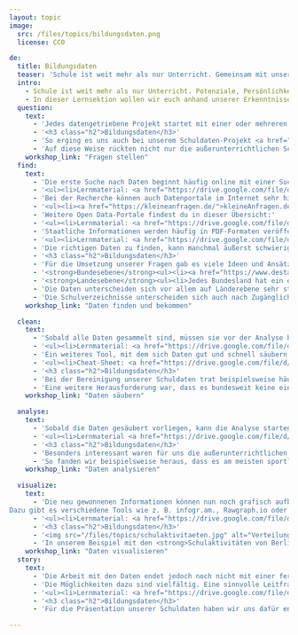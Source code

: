 ```yaml
---
layout: topic
image:
  src: /files/topics/bildungsdaten.png
  license: CC0

de:
  title: Bildungsdaten
  teaser: 'Schule ist weit mehr als nur Unterricht. Gemeinsam mit unserem Kooperationspartner BildungsCent e.V. haben wir Informationen über 30.000 allgemeinbildende Schulen in Deutschland aufbereitet.'
  intro:
    - Schule ist weit mehr als nur Unterricht. Potenziale, Persönlichkeit und das Engagement für die Gesellschaft entwickeln sich auch außerhalb des Regelunterrichts. Doch gut zugängliche Informationen zu allen Schulen in Deutschland, ihren Partnerschaften und Aktivitäten sind nur spärlich vorhanden und weit verstreut. Mit diesem Problem haben wir uns in unserem Datenprojekt jedeschule.de beschäftigt und gemeinsam mit unserem Kooperationspartner BildungsCent e.V. Informationen über 30.000 allgemeinbildende Schulen in Deutschland aufbereitet.
    - In dieser Lernsektion wollen wir euch anhand unserer Erkenntnisse zeigen, wie man Schuldaten finden, analysieren und visualisieren kann - und wo es Probleme gibt. Dabei arbeiten wir mit der Data Pipeline, einer Methode, mit der sich datengetriebene Projekte strukturiert umsetzen lassen.
  question:
    text:
      - 'Jedes datengetriebene Projekt startet mit einer oder mehreren Fragestellungen, die mit Hilfe der Analyse beantwortet werden sollen. Was einfach klingt, wird schnell zur Herausforderung, denn die Fragen müssen nicht nur möglichst konkret, sondern auch im Rahmen der eigenen Möglichkeiten und Ressourcen umsetzbar sein. Eine geeignete Frage findet sich daher häufig erst nach einem längeren Prozess von Recherchen und Überlegungen, die nach und nach konkreter werden.'
      - '<h3 class="h2">Bildungsdaten</h3>'
      - 'So erging es uns auch bei unserem Schuldaten-Projekt <a href="https://jedeschule.de/">JedeSchule.de</a>, das wir zusammen mit unserem Partner <a href="https://www.bildungscent.de/">BildungsCent e.V.</a> umgesetzt haben. In den ersten gemeinsamen Planungstreffen ging es für uns zunächst einmal darum das System Schule besser zu verstehen und die Bedürfnisse von BildungsCent zu identifizieren: Anhand von Daten zeigen, dass Schule nicht nur Unterricht bedeutet, sondern junge Menschen auf die Herausforderungen der Zukunft vorbereitet werden. Dieses Themenfeld ist jedoch sehr groß, daher versuchten wir uns auf einzelne relevante Aspekte zu konzentrieren und gezielte Fragen an die Thematik zu stellen: Was macht Schule neben dem Unterricht aus? Wo lernen Kinder sich zu beteiligen und die Gesellschaft mitzugestalten? Und wer hilft ihnen dabei?'
      - 'Auf diese Weise rückten nicht nur die außerunterrichtlichen Schulaktivitäten und Partnerschaften in den Fokus unserer Arbeit, sondern es kam auch die Frage auf: Wo gibt es eigentlich überall Schulen in Deutschland? So entstand die Idee einer Karte, auf der alle allgemeinbildenden Schulen abgebildet und nach spezifischen Kategorien wie Schulaktivitäten, Partnerschaften und Ganztagsangeboten gesucht und gefiltert werden.'
    workshop_link: "Fragen stellen"
  find:
    text:
      - 'Die erste Suche nach Daten beginnt häufig online mit einer Suchanfrage in Google und Co. Um hierbei spezifische Ergebnisse zu erhalten ist es jedoch wichtig, Suchmaschinen richtig zu nutzen und Suchoperatoren zu verwenden. In unserem Material findest du eine Anleitung und einige hilfreiche Tricks, um Suchmaschinen gezielter zu verwenden.'
      - '<ul><li>Lernmaterial: <a href="https://drive.google.com/file/d/0B3ZzMXCxhfkDT1VDR240LThzejA/view">Daten finden und bekommen</a></li></ul>'
      - 'Bei der Recherche können auch Datenportale im Internet sehr hilfreich sein. Neben behördlichen Plattformen wie <a href="https://www.destatis.de/DE/Startseite.html">Destatis</a> (Statistisches Bundesamt) oder <a href="http://ec.europa.eu/eurostat/">Eurostat</a> (Europäische Kommission) gibt es auch einige zivilgesellschaftliche Tools, die offene Daten bereitstellen:'
      - '<ul><li><a href="https://kleineanfragen.de/">kleineAnfragen.de</a> sammelt kleine Anfragen der Landesparlamente und des Bundestages, die nach Themen gefiltert und per Email abonniert werden können.</li><li><a href="https://fragdenstaat.de/">FragdenStaat.de</a> beruft sich auf das Informationsfreiheitsgesetz (IFG), das Behörden dazu verpflichtet, Auskunft über Informationen und Daten zu geben. Mit Hilfe der Seite lassen sich in wenigen Schritten IFG-Anfragen erstellen.</li><li><a href="https://offenerhaushalt.de/">OffenerHaushalt</a> gibt einen Überblick über die Haushalte der Kommunen in Deutschland und zeigt, wie viel Geld jeweils für Verwaltung, Schule, Umwelt, etc. ausgegeben wird.</li></ul>'
      - 'Weitere Open Data-Portale findest du in dieser Übersicht:'
      - '<ul><li>Lernmaterial: <a href="https://drive.google.com/file/d/19bm7f_mSZgDdMVmdETfTvrLHB6rERrIM/view">Datenportale</a></li></ul>'
      - 'Staatliche Informationen werden häufig in PDF-Formaten veröffentlicht. Das macht die Daten häufig leserlich, gleichzeitig erschwert es Programmen wie Libreoffice und Excel die Informationen strukturiert zu verarbeiten. Um Tabellen aus PDFs zu befreien, gibt es eine Reihe an Programmen, die PDF-Informationen in maschinenlesbare Formate (z. B. json, csv) umwandeln können. Eine Open Source-Lösung hierfür ist das Tool Tabula. Mit Tabula können PDF-Tabellen markiert, überprüft und umgewandelt werden. In unserem Lernmaterial erfährst du, wie Tabula funktioniert.'
      - '<ul><li>Lernmaterial: <a href="https://drive.google.com/file/d/0B3ZzMXCxhfkDd0F4dWtNUXJCcEE/view">Tabula - Pdf Scaping</a></li></ul>'
      - 'Die richtigen Daten zu finden, kann manchmal äußerst schwierig und frustrierend sein, denn nicht alle Informationen sind frei verfügbar oder aber die Daten fehlen komplett. In diesen Fällen hilft leider nur hartnäckig zu bleiben und weiter nachzufragen, Daten selbst zu erheben (wenn möglich) oder die Fragestellung noch einmal anzupassen: Gibt es vielleicht Informationen zu einzelnen oder anderen Aspekten meiner Frage? Wo gibt es noch Daten in dem Bereich, der mich interessiert?'
      - '<h3 class="h2">Bildungsdaten</h3>'
      - 'Für die Umsetzung unserer Fragen gab es viele Ideen und Ansätze. Der wichtigste Faktor war dabei die Datenlage: Wo gibt es überhaupt schulrelevante Informationen? Sind diese öffentlich zugänglich? Und wie können wir an die Daten gelangen? Dazu recherchierten wir in verschiedenen Quellen und bei öffentlichen Behörden. Ein entscheidender Aspekt war dabei: Bildungspolitik ist Ländersache. Daher lagen die meisten Informationen auf Landesebene vor, einige Daten waren zudem auf Bundesebene verfügbar. In dieser Liste haben wir einige relevante Informationsquellen gesammelt:'
      - '<strong>Bundesebene</strong><ul><li><a href="https://www.destatis.de/DE/Publikationen/Thematisch/BildungForschungKultur/BildungKulturFinanzen/Bildungsfinanzbericht1023206177004.pdf?__blob=publicationFile">Bildungsfinanzbericht</a> (Statistisches Bundesamt, 2017)</li><li><a href="https://www.destatis.de/DE/Publikationen/Thematisch/BildungForschungKultur/Schulen/BroschuereSchulenBlick0110018189004.pdf;jsessionid=A8A038BC2250B2F9ADF0DA7F82B0E622.InternetLive1?__blob=publicationFile">"Schulen auf einen Blick"</a> (Statistisches Bundesamt, 2018)</li><li>Da es kein Bundesministerium für Schulbildung gibt, werden viele Entscheidungen an die <a href="https://www.kmk.org/">Kultusministerkonferenz</a> delegiert.</li></ul>'
      - '<strong>Landesebene</strong><ul><li>Jedes Bundesland hat ein eigenes <a href="https://www.kmk.org/dokumentation-statistik/rechtsvorschriften-lehrplaene/uebersicht-schulgesetze.html">Schulgesetz</a>. Einen Überblick darüber bietet die Kultusministerkonferenz.</li><li>Auf <a href="https://jedeschule.de/">jedeschule.de</a> stehen weitere Datensätze zum Thema Schule & Bildung, u. a. umfassende Informationen über Schulen aus den Schulverzeichnissen aller Bundesländer zur Verfügung.</li></ul>'
      - 'Die Daten unterscheiden sich vor allem auf Länderebene sehr stark in ihrer Zugänglichkeit, Informationsmenge und Qualität. Die Bundesländer Sachsen-Anhalt und Saarland stellen beispielsweise ausschließlich Stammdaten von Schulen, wie Schulname, Adresse und Kontaktdaten zur Verfügung (Stand: 01.01.2017). Auch in Schleswig-Holstein gibt es seit dem 01. Januar 2017 nur noch diese Informationen. In Niedersachsen, Mecklenburg-Vorpommern, Hessen und Rheinland-Pfalz enthalten die Verzeichnisse zusätzlich noch u. a. die Schulnummer und Angaben zum Schultyp. Bayern, Baden-Württemberg, Hamburg und Nordrhein-Westfalen veröffentlichen darüber hinaus u. a. Zahlen über Schüler/innen und/oder Lehrende. Noch umfangreicher ist das Schulverzeichnis in Bremen, das Informationen über Ganztagsbetreuung, Ausstattung der Schulen und angebotene Sprachen bereitstellt. Die meisten Angaben werden jedoch in Berlin, Sachsen, Thüringen und Brandenburg gemacht: Hier sind zusätzlich auch außerunterrichtliche Aktivitäten und/oder Schulpartner aufgeführt.'
      - 'Die Schulverzeichnisse unterscheiden sich auch nach Zugänglichkeit und Dateiformat. So stellte Hamburg im Jahr 2017 als einziges Bundesland die Informationen als Open Data zur Verfügung. In anderen Ländern wie Rheinland-Pfalz verlangten die zuständigen Behörden Geld, um die Schulverzeichnisse in einem maschinenlesbaren Format zu erhalten.'
    workshop_link: "Daten finden und bekommen"

  clean:
    text:
      - 'Sobald alle Daten gesammelt sind, müssen sie vor der Analyse bereinigt werden. Für die Aufbereitung und alle weiteren Bearbeitungsschritte eignen sich Softwareprogramme wie Excel, Libre Office oder Open Office, die von NGOs häufig genutzt werden. Die Säuberung der Daten im Vorfeld der Analyse ist wichtig, da sich insbesondere in Datensätzen, die manuell eingetragene Daten enthalten oder aus bereits vorhandenen Datensätzen neu zusammengestellt wurden, schnell kleine Fehler einschleichen. Wenn Daten, z. B. in Excel oder Google Sheets zu übertragen sind, gibt unser Lernmaterial Hilfestellung und hält außerdem einige wichtige Tipps zur Säuberung von Daten bereit.'
      - '<ul><li>Lernmaterial: <a href="https://drive.google.com/file/d/0B3ZzMXCxhfkDWTU1QlZPUnZlMlk/view">Daten säubern in Google Sheets</a></li><li>Lernmaterial: <a href="https://docs.google.com/document/d/1tAot2AMWkwK3pNE9SXqxEbciLJJmt1XB4jx43pVO5CU/edit#heading=h.hl4hrjkmt8j8">Daten in Excel bereinigen</a></li></ul>'
      - 'Ein weiteres Tool, mit dem sich Daten gut und schnell säubern lassen ist die Open Source-Anwendung <a href="http://openrefine.org/">Open Refine</a>. Auch hier kannst du in unserem Lernmaterial nach Anleitungen und Tipps stöbern:'
      - '<ul><li>Cheat-Sheet: <a href="https://drive.google.com/file/d/0BzYvuaBk38tiRUdmQmIxSExMQzQ/view">Open-Refine für Fortgeschrittene</a></li></ul>'
      - '<h3 class="h2">Bildungsdaten</h3>'
      - 'Bei der Bereinigung unserer Schuldaten trat beispielsweise häufig das Problem auf, dass es mehrere Schulen mit demselben Namen gab, z.B. Pestalozzi-Schule oder Regenbogen-Schule. Da Bildung Ländersache ist, werden in Deutschland keine einheitlichen Schulnummern vergeben. Hier war es also notwendig, erneut zu recherchieren und den Schulen eine eindeutigere Identifikation in unserer Datenbank zu geben, um klare Unterscheidungen treffen zu können. Gelöst haben wir dieses Problem, indem wir die Schulstandorte als Identifikator hingezogen und so neue Identifikationsnummern generiert haben.'
      - 'Eine weitere Herausforderung war, dass es bundesweit keine einheitlichen Schultypen gibt. So gibt es Schulformen, die nur in einem Bundesland auftreten, wie z. B. die Stadtteilschulen in Hamburg. Um die verschiedenen Informationen zu einem gemeinsamen Standard zusammenzufassen, haben wir versucht eine einheitliche Systematik der Schultypen zu entwerfen, soweit dies möglich war. Alle übrigens Fälle haben wir gesondert aufgeführt. Dieses Beispiel zeigt auch: Bei der Arbeit mit Daten müssen immer wieder kleinere und größere Entscheidungen getroffen werden, die die Analyse und Ergebnisse erheblich beeinträchtigen können. Jeder Schritt sollte an dieser Stelle daher genau reflektiert, abgewägt und transparent gemacht werden!'
    workshop_link: "Daten säubern"

  analyse:
    text:
      - 'Sobald die Daten gesäubert vorliegen, kann die Analyse starten. Auch hierfür gibt es verschiedene Tools, einfache Analyse sind aber bereits in Excel mit Hilfe von Pivot-Tabellen möglich. Mit Hilfe dieser Tabellen lassen sich Zusammenhänge in den Daten, Muster, Trends und gegebenenfalls auch Ausreißer entdecken. Einige Hinweise wie man bei der Datenanalyse vorgehen kann findest du hier:'
      - '<ul><li>Lernmaterial <a href="https://drive.google.com/file/d/1zp0wapRXzc0-TOdxaQjjyD_zXtXMJyku/view">Datenanalyse</a></li><li>Cheat-Sheet: <a href="https://docs.google.com/document/d/1cOkEQsm7Xqrcl1zQwiiUuUqMN3VAV0J3BxdIkpBYW6k/edit#heading=h.6db9tedj4ohv">Pivot-Tabellen in Google Sheets</a></li></ul>'
      - '<h3 class="h2">Bildungsdaten</h3>'
      - 'Besonders interessant waren für uns die außerunterrichtlichen Schulaktivitäten. Diese Informationen werden zwar in den Schulverzeichnissen von Berlin und Sachsen mitgeliefert, liegen aber nur unsortiert für jede einzelne Schule vor. Um uns ein besseres Bild von den Angeboten aus den verschiedenen Bereichen zu machen, listeten wir in einer Excel-Tabelle zunächst alle Schulen mit ihren Aktivitäten und bildeten anhand der Angebote übergeordnete Kategorien, z. B. Umwelt, Sport, Musik/Tanz und Literatur/Medien. Anschließend ordneten wir die Aktivitäten jeder Schule den Kategorien zu. Auf diese Weise erhielten wir schnell einen Überblick zu den verschiedenen Angeboten und Zahlen darüber, wie oft Aktivitäten in diesen Kategorien von den Schulen angeboten werden.'
      - 'So fanden wir beispielsweise heraus, dass es am meisten sportliche Aktivitäten im Schuljahr 2016/17 in Berlin gab (insgesamt 355 von 413), die wenigsten Angebote gab es dagegen im Bereich Berufsorientierung (insgesamt 34).'
    workshop_link: "Daten analysieren"

  visualize:
    text:
      - 'Die neu gewonnenen Informationen können nun noch grafisch aufbereitet werden. Dies ist wichtig, da gute Datenvisualisierungen im besten Fall einen leichten Zugang zur Thematik bieten und eine höhere Überzeugungskraft besitzen als Daten in einer Tabelle. Eine gute Grafik unterstreicht dabei immer die Hauptaussagen eines Textes oder einer Datenanalyse.
Dazu gibt es verschiedene Tools wie z. B. infogr.am., Rawgraph.io oder Datawrapper, mit denen interaktive Datenvisualisierungen online erstellt werden können. Dabei gibt es eine Vielzahl an Diagrammen, nicht jedes ist jedoch in jedem Fall gleich gut geeignet. Eine Übersicht zu allen Diagrammtypen mit ihren Vor- und Nachteilen bietet z. B. der Dataviz Catalogue. Einige Tipps für gute Datenvisualisierungen und Anleitungen für Tools haben wir in unserem Lernmaterial zusammengefasst:'
      - '<ul><li>Lernmaterial: <a href="https://drive.google.com/file/d/18QDpwB9H1kj3YLIMFzoUIriuVogRu2hD/view">Datawrapper (Seite 1-10)</a></li><li>Lernmaterial: <a href="https://drive.google.com/file/d/0B3ZzMXCxhfkDaTRRSTFTVEdOTlE/view">Raw.io</a></li><li>Lernmaterial: <a href="https://drive.google.com/file/d/1t8jcrki6KDB8Plz1EtFB2ZaFp3lmNdbx/view">Daten visualisieren</a></li></ul>'
      - '<h3 class="h2">Bildungsdaten</h3>'
      - '<img src="/files/topics/schulaktivitaeten.jpg" alt="Verteilung der angebotenen Schulaktivitäten in Berlin">'
      - 'In unserem Beispiel mit den <strong>Schulaktivitäten von Berliner Schulen</strong> haben wir uns für die Darstellung in Kuchendiagrammen entschieden, weil sie anzeigen, wie sich eine Gesamtheit zusammensetzt. Diese Darstellungsweise macht zwei verschiedene Aspekte deutlich: Zum einen wie stark die einzelnen Bereiche an Schulen in Berlin ausgeprägt sind, z. B. dass sportliche Aktivitäten an der Mehrheit der Schulen (zu 86 %) angeboten werden. Zum anderen ermöglicht die Darstellung einen visuellen Vergleich von allen Bereichen. So zeigt sich nicht nur, dass sportliche Aktionen am häufigsten angeboten werden, sondern auch, dass Umwelt mit 19% und Berufsorientierung mit 5% weniger gefördert sind. Die Grafik verdeutlicht aber auch die große Vielfalt an außerunterrichtlichen Angeboten, die die Entwicklung und Förderung von Schüler/innen entscheidend mitgestaltet.'
    workshop_link: "Daten visualisieren"
  story:
    text:
      - 'Die Arbeit mit den Daten endet jedoch noch nicht mit einer fertigen Visualisierung, denn diese benötigen häufig eine Erklärung und Kontextinformationen. Außerdem lassen sich mit Hilfe von Daten tolle Geschichten erzählen, die für die eigene Kampagnenarbeit effektiv genutzt werden können.'
      - 'Die Möglichkeiten dazu sind vielfältig. Eine sinnvolle Leitfrage sollte sein, wie Datenvisualisierungen die Hauptaussagen einer Geschichte unterstützen können. Um schließlich Texte mit Datenvisualisierungen zu verbinden und auch interaktive Inhalte einzubetten, haben Journalist/innen des WDR gemeinsam mit Entwickler/innen das Open Source-Tool <a href="https://pageflow.io/de">Pageflow</a> entwickelt. Eine weiteres Tools ist Atavist. Die wichtigsten Funktionen des Tools haben wir in diesem Lernmaterial beschrieben.'
      - '<ul><li>Lernmaterial: <a href="https://drive.google.com/file/d/18QDpwB9H1kj3YLIMFzoUIriuVogRu2hD/view">Atavist (Ab Seite 11)</a></li></ul>'
      - '<h3 class="h2">Bildungsdaten</h3>'
      - 'Für die Präsentation unserer Schuldaten haben wir uns dafür entschieden, eine eigene Webseite zu erstellen: <a href="https://jedeschule.de">https://jedeschule.de</a>, auf der die Daten in ganz unterschiedlicher Weise präsentiert werden. Zum einen können Schulinformationen in einer Deutschlandkarte gesucht und gefiltert werden. Diese Funktion ist vor allem für Lehrende, Eltern, Schüler/innen, aber auch Politiker/innen und Akteur/innen aus der Zivilgesellschaft wichtig, um z. B. Schulen in der Umgebung zu finden und sich über Aktivitäten, Partner/innen und Ganztagsangebote zu informieren. Zum anderen werden übergeordnete Informationen über Schulaktivitäten und Partnerschaften sowohl grafisch wie textuell für Berlin und Sachsen aufbereitet. Außerdem veröffentlichten wir nach dem Launch der Webseite regelmäßig kurze Blogbeiträge, in denen wir uns noch einmal genauer mit der Datenlage in den einzelnen Bundesländern beschäftigten. Alle Ergebnisse wurden anschließend in einem Fazit übersichtlich präsentiert: <a href="https://datenschule.de/blog/2017/08/schuldaten-bundeslaender-check-fazit/">https://datenschule.de/blog/2017/08/schuldaten-bundeslaender-check-fazit/</a>'

---
```

